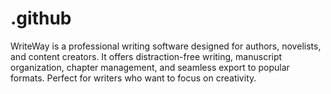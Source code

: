 # .github
WriteWay is a professional writing software designed for authors, novelists, and content creators. It offers distraction-free writing, manuscript organization, chapter management, and seamless export to popular formats. Perfect for writers who want to focus on creativity.
